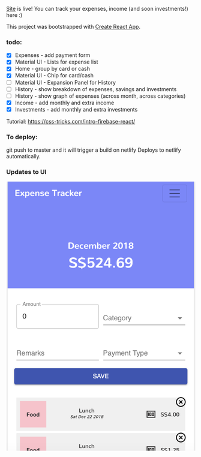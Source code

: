 [Site](http://imma-save-more-money.netlify.com/) is live! You can track your expenses, income (and soon investments!) here :) 

This project was bootstrapped with [Create React App](https://github.com/facebookincubator/create-react-app).

### todo:
- [x] Expenses - add payment form
- [x] Material UI - Lists for expense list
- [x] Home - group by card or cash 
- [x] Material UI - Chip for card/cash
- [ ] Material UI - Expansion Panel for History
- [ ] History - show breakdown of expenses, savings and investments
- [ ] History - show graph of expenses (across month, across categories)
- [x] Income - add monthly and extra income 
- [x] Investments - add monthly and extra investments 

Tutorial: https://css-tricks.com/intro-firebase-react/
 
### To deploy: 
git push to master and it will trigger a build on netlify 
Deploys to netlify automatically.

### Updates to UI 
![Pic1](img1.png)

